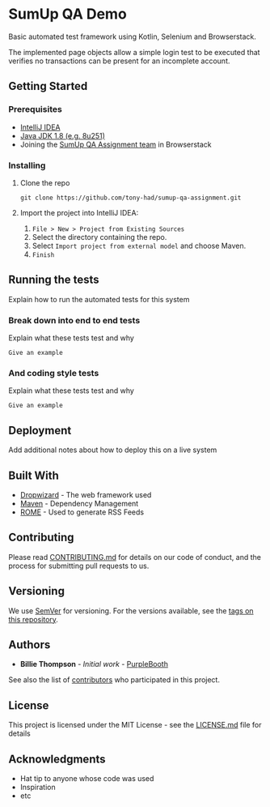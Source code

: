 # SumUp QA Demo

Basic automated test framework using Kotlin, Selenium and Browserstack.

The implemented page objects allow a simple login test to be executed that verifies no transactions can be present for an incomplete account.

## Getting Started

### Prerequisites

- [IntelliJ IDEA](https://www.jetbrains.com/idea/download/)
- [Java JDK 1.8 (e.g. 8u251)](https://www.oracle.com/java/technologies/javase/javase-jdk8-downloads.html)
- Joining the [SumUp QA Assignment team](https://accounts.browserstack.com/jointeam/998c1774bbd1801d6bfcb2df4eaad7d7) in Browserstack

### Installing

1. Clone the repo
    ```
    git clone https://github.com/tony-had/sumup-qa-assignment.git
    ```

2. Import the project into IntelliJ IDEA:
    1. `File > New > Project from Existing Sources`
    2. Select the directory containing the repo.
    3. Select `Import project from external model` and choose Maven.
    4. `Finish`

## Running the tests

Explain how to run the automated tests for this system

### Break down into end to end tests

Explain what these tests test and why

```
Give an example
```

### And coding style tests

Explain what these tests test and why

```
Give an example
```

## Deployment

Add additional notes about how to deploy this on a live system

## Built With

* [Dropwizard](http://www.dropwizard.io/1.0.2/docs/) - The web framework used
* [Maven](https://maven.apache.org/) - Dependency Management
* [ROME](https://rometools.github.io/rome/) - Used to generate RSS Feeds

## Contributing

Please read [CONTRIBUTING.md](https://gist.github.com/PurpleBooth/b24679402957c63ec426) for details on our code of conduct, and the process for submitting pull requests to us.

## Versioning

We use [SemVer](http://semver.org/) for versioning. For the versions available, see the [tags on this repository](https://github.com/your/project/tags). 

## Authors

* **Billie Thompson** - *Initial work* - [PurpleBooth](https://github.com/PurpleBooth)

See also the list of [contributors](https://github.com/your/project/contributors) who participated in this project.

## License

This project is licensed under the MIT License - see the [LICENSE.md](LICENSE.md) file for details

## Acknowledgments

* Hat tip to anyone whose code was used
* Inspiration
* etc
